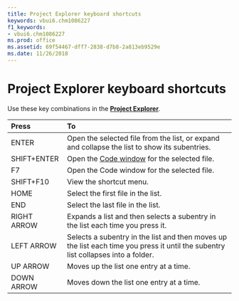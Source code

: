 ```yaml
---
title: Project Explorer keyboard shortcuts
keywords: vbui6.chm1086227
f1_keywords:
- vbui6.chm1086227
ms.prod: office
ms.assetid: 69f54467-dff7-2838-d7b8-2a813eb9529e
ms.date: 11/26/2018
---
```



# Project Explorer keyboard shortcuts

Use these key combinations in the **[Project Explorer](project-explorer.md)**.

|Press|To|
|:-----|:-----|
|ENTER|Open the selected file from the list, or expand and collapse the list to show its subentries.|
|SHIFT+ENTER|Open the [Code window](code-window.md) for the selected file.|
|F7|Open the Code window for the selected file.|
|SHIFT+F10|View the shortcut menu.|
|HOME|Select the first file in the list.|
|END|Select the last file in the list.|
|RIGHT ARROW|Expands a list and then selects a subentry in the list each time you press it.|
|LEFT ARROW|Selects a subentry in the list and then moves up the list each time you press it until the subentry list collapses into a folder.|
|UP ARROW|Moves up the list one entry at a time.|
|DOWN ARROW|Moves down the list one entry at a time.|

